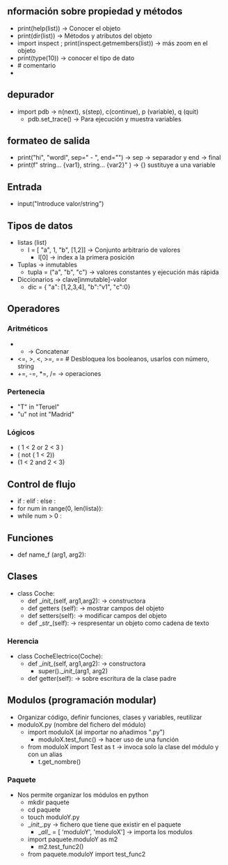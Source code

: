 

## nformación sobre propiedad y métodos

* print(help(list)) -> Conocer el objeto
* print(dir(list))  -> Métodos y atributos del objeto
* import inspect ; print(inspect.getmembers(list)) -> más zoom en el objeto
* print(type(10)) -> conocer el tipo de dato
* \# comentario
* 


## depurador

* import pdb    -> n(next), s(step), c(continue), p (variable), q (quit)
	* pdb.set_trace() -> Para ejecución y muestra variables


## formateo de salida

* print("hi", "wordl", sep=" - ", end="") -> sep -> separador y end -> final
* print(f" string...  {var1}, string... {var2}" ) -> {} sustituye a una variable


## Entrada

* input("Introduce valor/string")


## Tipos de datos

* listas (list)
	* l = [ "a", 1, "b", [1,2]] -> Conjunto arbitrario de valores
		* l[0] -> index a la primera posición
* Tuplas  -> inmutables
	* tupla = ("a", "b", "c") -> valores constantes y ejecución más rápida
* Diccionarios -> clave[inmutable]-valor
	* dic = { "a": [1,2,3,4], "b":"v1", "c":0}


## Operadores



### Aritméticos


* +  -> Concatenar
* <=, >, <, >=, == # Desbloquea los booleanos, usarlos con número, string
* +=, -=, *=, /=  -> operaciones


### Pertenecia

*  "T" in "Teruel"
* "u" not int "Madrid"

### Lógicos

* ( 1 < 2 or 2 < 3 )
* ( not ( 1 < 2))
* (1 < 2 and 2 < 3)


## Control de flujo


* if : elif  : else :
* for num in range(0, len(lista)):
* while num > 0 :


## Funciones 


* def name_f (arg1, arg2):


## Clases

* class Coche:
	* def \__init\__(self, arg1,arg2): -> constructora
	* def getters (self): -> mostrar campos del objeto
	* def setters(self): -> modificar campos del objeto
	* def \__str__(self): -> respresentar un objeto como cadena de texto

### Herencia

* class CocheElectrico(Coche):
	*  def \__init\__(self, arg1,arg2): -> constructora
		* super().\__init__(arg1, arg2)
	* def getter(self): -> sobre escritura de la clase padre



## Modulos (programación modular)

* Organizar código, definir funciones, clases y variables, reutilizar
* moduloX.py (nombre del fichero del módulo)
	*  import moduloX (al importar no añadimos ".py")
		* moduloX.test_func() -> hacer uso de una función
	* from moduloX import Test  as t -> invoca solo la clase del módulo y con un alias
		* t.get_nombre()

### Paquete

* Nos permite organizar los módulos en python
	* mkdir paquete
	* cd paquete
	* touch moduloY.py
	* \__init__.py -> fichero que tiene que existir en el paquete
		* \__all__  = [ 'moduloY', 'moduloX'] -> importa los modulos
	* import paquete.moduloY as m2
		* m2.test_func2()
	* from paquete.moduloY import test_func2




